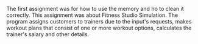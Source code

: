 The first assignment was for how to use the memory and ho to clean it correctly. This assignment was about Fitness Studio Simulation. The program assigns customers to trainers due to the input's requests, makes workout plans that consist of one or more workout options, calculates the trainer's salary and other details.
